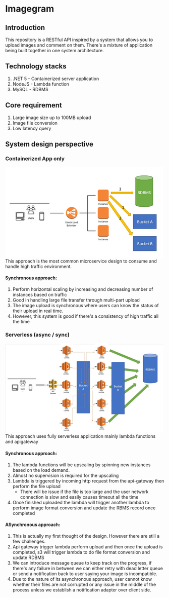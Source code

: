 # Imagegram
## Introduction
This repository is a RESTful API inspired by a system that allows you to upload images and comment on them. There's a mixture of application being built together in one system architecture.
## Technology stacks
1. .NET 5 - Containerized server application
2. NodeJS - Lambda function
3. MySQL  - RDBMS
## Core requirement
1. Large image size up to 100MB upload
2. Image file conversion
3. Low latency query
## System design perspective
### Containerized App only
<img src="photo/approach_1.JPG" alt="OD_1" width="500"/>
This approach is the most common microservice design to consume and handle high traffic environment.

#### Synchronous approach:
1. Perform horizontal scaling by increasing and decreasing number of instances based on traffic
2. Good in handling large file transfer through multi-part upload
3. The image upload is synchronous where users can know the status of their upload in real time.
4. However, this system is good if there's a consistency of high traffic all the time

### Serverless (async / sync)
<img src="photo/approach_2.JPG" alt="OD_1" width="500"/>
This approach uses fully serverless application mainly lambda functions and apigateway

#### Synchronous approach:
1. The lambda functions will be upscaling by spinning new instances based on the load demand.
2. Almost no supervision is required for the upscaling
3. Lambda is triggered by incoming http request from the api-gateway then perform the file upload
   - There will be issue if the file is too large and the user network connection is slow and easily causes timeout all the time
4. Once finished uploaded the lambda will trigger another lambda to perform image format conversion and update the RBMS record once completed

#### ASynchronous approach:
1. This is actually my first thought of the design. However there are still a few challenges.
2. Api gateway trigger lambda perform upload and then once the upload is completed, s3 will trigger lambda to do file format conversion and update RDBMS
3. We can introduce message queue to keep track on the progress, if there's any failure in between we can either retry with dead letter queue or send a notification back to user saying your image is incompatible.
4. Due to the nature of its asynchronous approach, user cannot know whether their files are not corrupted or any issue in the middle of the process unless we establish a notification adapter over client side.
